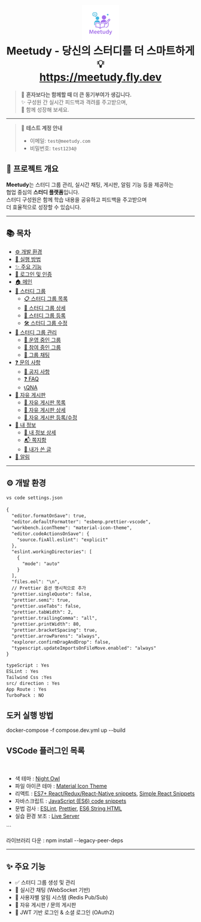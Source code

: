<h1 align="center">
  <img src="./Settings/image/meetudy-logo2.png" alt="로고" width="100" style="vertical-align: middle;" />
  <br />
  <strong>Meetudy</strong> - 당신의 스터디를 더 스마트하게 💡
 <br />
  <a href="https://meetudy.fly.dev">https://meetudy.fly.dev</a>
</h1>

> 🤝 **혼자보다는 함께할 때 더 큰 동기부여가 생깁니다.**  
> ✨ 구성원 간 실시간 피드백과 격려를 주고받으며,  
> 🚀 함께 성장해 보세요.

---

> 🔑 **테스트 계정 안내**
> - 이메일: `test@meetudy.com`
> - 비밀번호: `test1234@`

## 📝 프로젝트 개요

**Meetudy**는 스터디 그룹 관리, 실시간 채팅, 게시판, 알림 기능 등을 제공하는  
협업 중심의 **스터디 플랫폼**입니다.  
스터디 구성원은 함께 학습 내용을 공유하고 피드백을 주고받으며  
더 효율적으로 성장할 수 있습니다.

---

## 📚 목차

- [⚙️ 개발 환경](#️-개발-환경)
- [🚀 실행 방법](./Settings/setting/readme.md)
- [✨ 주요 기능](#-주요-기능)
- [🔐 로그인 및 인증](./Settings/auth/readme.md)
- [🏠 메인](./Settings/main/readme.md)
- [👥 스터디 그룹](./Settings/studygroup/list.md)
  - [📋 스터디 그룹 목록](./Settings/studygroup/list.md)
  - [📄 스터디 그룹 상세](./Settings/studygroup/detail.md)
  - [📝 스터디 그룹 등록](./Settings/studygroup/insert.md)
  - [🛠️ 스터디 그룹 수정](./Settings/studygroup/update.md)
- [📂 스터디 그룹 관리](./Settings/studygroupmanage/operate.md)
  - [🚋 운영 중인 그룹](./Settings/studygroupmanage/operate.md)
  - [👀 참여 중인 그룹](./Settings/studygroupmanage/join.md)
  - [💬 그룹 채팅](./Settings/studygroupmanage/chat.md)
- [❓ 문의 사항](./Settings/qna/notice.md)
  - [📢 공지 사항](./Settings/qna/notice.md)
  - [❓ FAQ](./Settings/qna/faq.md)
  - [📞QNA](./Settings/qna/qna.md)
- [💬 자유 게시판](./Settings/board/list.md)
  - [💬 자유 게시판 목록](./Settings/board/list.md)
  - [💬 자유 게시판 상세](./Settings/board/detail.md)
  - [💬 자유 게시판 등록/수정](./Settings/board/write.md)
- [👤 내 정보](./Settings/myinfo/list.md)
  - [👤 내 정보 상세](./Settings/myinfo/list.md)
  - [📬 쪽지함](./Settings/myinfo/message.md)
  - [📝 내가 쓴 글](./Settings/myinfo/board.md)
- [🔔 알림](./Settings/notification/readme.md)

---

## ⚙️ 개발 환경

```
vs code settings.json

{
  "editor.formatOnSave": true,
  "editor.defaultFormatter": "esbenp.prettier-vscode",
  "workbench.iconTheme": "material-icon-theme",
  "editor.codeActionsOnSave": {
    "source.fixAll.eslint": "explicit"
  },
  "eslint.workingDirectories": [
    {
      "mode": "auto"
    }
  ],
  "files.eol": "\n",
  // Prettier 옵션 명시적으로 추가
  "prettier.singleQuote": false,
  "prettier.semi": true,
  "prettier.useTabs": false,
  "prettier.tabWidth": 2,
  "prettier.trailingComma": "all",
  "prettier.printWidth": 80,
  "prettier.bracketSpacing": true,
  "prettier.arrowParens": "always",
  "explorer.confirmDragAndDrop": false,
  "typescript.updateImportsOnFileMove.enabled": "always"
}

```

```
typeScript : Yes
ESLint : Yes
Tailwind Css :Yes
src/ direction : Yes
App Route : Yes
TurboPack : NO
```

<div class="markdown-heading" dir="auto">
 <h2 tabindex="-1" class="heading-element" dir="auto">도커 실행 방법</h2>
</div>

docker-compose -f compose.dev.yml up --build

<div class="markdown-heading" dir="auto">
    <h2 tabindex="-1" class="heading-element" dir="auto">VSCode 플러그인 목록</h2>
    <a id="user-content-vscode-플러그인-목록" class="anchor" aria-label="Permalink: VSCode 플러그인 목록" href="#vscode-플러그인-목록">
        <svg class="octicon octicon-link" viewBox="0 0 16 16" version="1.1" width="16" height="16" aria-hidden="true"></svg>
    </a>
</div>

<ul dir="auto">
<li>색 테마 : <a href="https://marketplace.visualstudio.com/items?itemName=sdras.night-owl" rel="nofollow">Night Owl</a></li>
<li>파일 아이콘 테마 : <a href="https://marketplace.visualstudio.com/items?itemName=PKief.material-icon-theme" rel="nofollow">Material Icon Theme</a></li>
<li>리액트 : <a href="https://marketplace.visualstudio.com/items?itemName=dsznajder.es7-react-js-snippets" rel="nofollow">ES7+ React/Redux/React-Native snippets</a>, <a href="https://marketplace.visualstudio.com/items?itemName=burkeholland.simple-react-snippets" rel="nofollow">Simple React Snippets</a></li>
<li>자바스크립트 : <a href="https://marketplace.visualstudio.com/items?itemName=xabikos.JavaScriptSnippets" rel="nofollow">JavaScript (ES6) code snippets</a></li>
<li>문법 검사 : <a href="https://marketplace.visualstudio.com/items?itemName=dbaeumer.vscode-eslint" rel="nofollow">ESLint</a>, <a href="https://marketplace.visualstudio.com/items?itemName=esbenp.prettier-vscode" rel="nofollow">Prettier</a>, <a href="https://marketplace.visualstudio.com/items?itemName=Tobermory.es6-string-html" rel="nofollow">ES6 String HTML</a></li>
<li>실습 환경 보조 : <a href="https://marketplace.visualstudio.com/items?itemName=ritwickdey.LiveServer" rel="nofollow">Live Server</a></li>
</ul>
```

라이브러리 다운 : npm install --legacy-peer-deps

---

## ✨ 주요 기능

- ✅ 스터디 그룹 생성 및 관리
- 💬 실시간 채팅 (WebSocket 기반)
- 🔔 사용자별 알림 시스템 (Redis Pub/Sub)
- 🧾 자유 게시판 / 문의 게시판
- 🔐 JWT 기반 로그인 & 소셜 로그인 (OAuth2)
